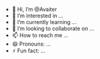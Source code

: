 - 👋 Hi, I’m @Avaiter
- 👀 I’m interested in ...
- 🌱 I’m currently learning ...
- 💞️ I’m looking to collaborate on ...
- 📫 How to reach me ...
- 😄 Pronouns: ...
- ⚡ Fun fact: ...

<!---
Avaiter/Avaiter is a ✨ special ✨ repository because its `README.md` (this file) appears on your GitHub profile.
You can click the Preview link to take a look at your changes.
--->
